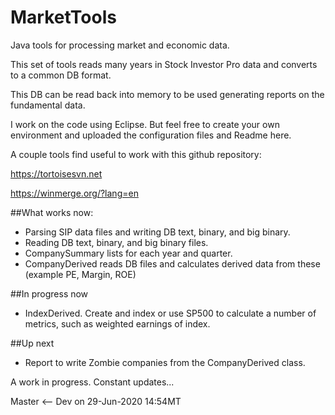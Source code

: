 # MarketTools
Java tools for processing market and economic data.

This set of tools reads many years in Stock Investor Pro data and converts to a common DB format.

This DB can be read back into memory to be used generating reports on the fundamental data.

I work on the code using Eclipse. But feel free to create your own environment and uploaded the configuration files and Readme here.

A couple tools find useful to work with this github repository:

https://tortoisesvn.net

https://winmerge.org/?lang=en

##What works now:
* Parsing SIP data files and writing DB text, binary, and big binary.
* Reading DB text, binary, and big binary files.
* CompanySummary lists for each year and quarter.
* CompanyDerived reads DB files and calculates derived data from these (example PE, Margin, ROE)

##In progress now
* IndexDerived. Create and index or use SP500 to calculate a number of metrics, such as weighted earnings of index.

##Up next
* Report to write Zombie companies from the CompanyDerived class.

A work in progress. Constant updates...

Master <-- Dev on 29-Jun-2020 14:54MT
